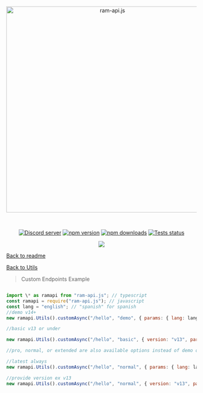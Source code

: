 <div align="center">
  <br />
  <p>
    <a href="https://api.rambot.xyz"><img src="https://gamearoo.top/ram/ramapijs.png" width="546" alt="ram-api.js" /></a>
  </p>
  <br />
  <p>
    <a href="https://discord.gg/q3ycRjBG9q"><img src="https://img.shields.io/discord/1068088656377692170?color=5865F2&logo=discord&logoColor=white" alt="Discord server" /></a>
    <a href="https://www.npmjs.com/package/ram-api.js"><img src="https://img.shields.io/npm/v/ram-api.js.svg" alt="npm version" /></a>
    <a href="https://www.npmjs.com/package/ram-api.js"><img src="https://img.shields.io/npm/dt/ram-api.js.svg?maxAge=3600" alt="npm downloads" /></a>
    <a href="https://github.com/Gamearoos-development/ram-api.js/actions"><img src="https://github.com/Gamearoos-development/ram-api.js/actions/workflows/text.yml/badge.svg" alt="Tests status" /></a>
    
  </p>
  <a href="https://nodei.co/npm/ram-api.js/"><img src="https://nodei.co/npm/ram-api.js.png?downloads=true&downloadRank=true&stars=true"></a>
</div>

[Back to readme](../README.md)

[Back to Utils](./Utils.md)

> Custom Endpoints Example

```javascript

import \* as ramapi from "ram-api.js"; // typescript
const ramapi = require("ram-api.js"); // javascript
const lang = "english"; // "spanish" for spanish
//demo v14+
new ramapi.Utils().customAsync("/hello", "demo", { params: { lang: lang } }).then(data => { console.log(data); }).catch(err => { });

//basic v13 or under

new ramapi.Utils().customAsync("/hello", "basic", { version: "v13", params: { lang: lang } }).then(data => { console.log(data); }).catch(err => { });

//pro, normal, or extended are also available options instead of demo or basic below are examples NOTICE: extended only exists in v14 and above

//latest always
new ramapi.Utils().customAsync("/hello", "normal", { params: { lang: lang }, headers: {"api-key": "api key here"} }).then(data => { console.log(data); }).catch(err => { });

//provide version ex v13
new ramapi.Utils().customAsync("/hello", "normal", { version: "v13", params: { lang: lang }, headers: {"api-key": "api key here"} }).then(data => { console.log(data); }).catch(err => { });


```
